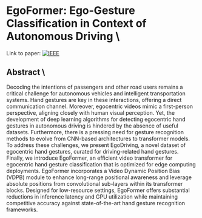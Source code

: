# EgoFormer: Ego-Gesture Classification in Context of Autonomous Driving \
 Link to paper: [![IEEE](https://www.vectorlogo.zone/logos/ieee/ieee-ar21.svg)](https://ieeexplore.ieee.org/document/10508297)

 ## Abstract \
Decoding the intentions of passengers and other road users remains a critical challenge for autonomous vehicles and intelligent transportation systems. Hand gestures are key in these interactions, offering a direct communication channel. Moreover, egocentric videos mimic a first-person perspective, aligning closely with human visual perception. Yet, the development of deep learning algorithms for detecting egocentric hand gestures in autonomous driving is hindered by the absence of useful datasets. Furthermore, there is a pressing need for gesture recognition methods to evolve from CNN-based architectures to transformer models. To address these challenges, we present EgoDriving, a novel dataset of egocentric hand gestures, curated for driving-related hand gestures. Finally, we introduce EgoFormer, an efficient video transformer for egocentric hand gesture classification that is optimized for edge computing deployments. EgoFormer incorporates a Video Dynamic Position Bias (VDPB) module to enhance long-range positional awareness and leverage absolute positions from convolutional sub-layers within its transformer blocks. Designed for low-resource settings, EgoFormer offers substantial reductions in inference latency and GPU utilization while maintaining competitive accuracy against state-of-the-art hand gesture recognition frameworks.
